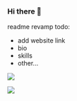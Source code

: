### Hi there 👋

readme revamp todo:
- add website link
- bio
- skills
- other...

![](https://komarev.com/ghpvc/?username=zaeyyd)

[![](https://github-readme-stats.vercel.app/api?username=zaeyyd)](https://github.com/anuraghazra/github-readme-stats)


<!--
**zaeyyd/zaeyyd** is a ✨ _special_ ✨ repository because its `README.md` (this file) appears on your GitHub profile.

Here are some ideas to get you started:

- 🔭 I’m currently working on ...
- 🌱 I’m currently learning ...
- 👯 I’m looking to collaborate on ...
- 🤔 I’m looking for help with ...
- 💬 Ask me about ...
- 📫 How to reach me: ...
- 😄 Pronouns: ...
- ⚡ Fun fact: ...
-->
